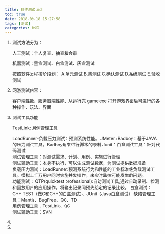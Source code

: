 ```yaml
---
title: 软件测试.md
toc: true
date: 2018-09-18 15:27:58
tags: [测试]
categories: 秋招
---
```


1. 测试方法分为：

   人工测试：个人复查、抽查和会审

   机器测试：黑盒测试、白盒测试、灰盒测试

   按照软件发程按阶段划： A.单元测试  B.集测试  C.确认测试  D.系统测试  E.验收测试 

2. 网游测试内容：

   客户端性能、服务器端性能、从运行完 game.exe 打开游戏界面后可进行的各种操作、玩法、界面

3. 测试工具功能

   TestLink: 用例管理工具

   LoadRunner-负载压力测试：预测系统性能。 
   JMeter+Badboy：基于JAVA的压力测试工具，Badboy用来进行脚本的录制 
   Junit：白盒测试工具：针对代码测试  
   测试管理工具：对测试需求、计划、用例、实施进行管理  
   测试辅助工具：本身不执行，可以生成测试数据，为测试提供数据准备  
   负载压力测试：LoadRunner:预测系统行为和性能的工业标准级负载测试工具。模拟上千万用户同时实施并发操作，来实时监控可能发生的问题。  
   功能测试： QTP(quicktest professional):自动测试工具,通过自动录制、检测和回放用户的应用操作。将输出记录同预先给定的记录比较。 
   白盒测试：C++ TEST（做C和C++的白盒测试）、JUnit（Java白盒测试） 
   缺陷管理工具：Mantis、BugFree、QC、TD  
   用例管理工具：TestLink、QC  
   测试辅助工具：SVN

4. 

5. 